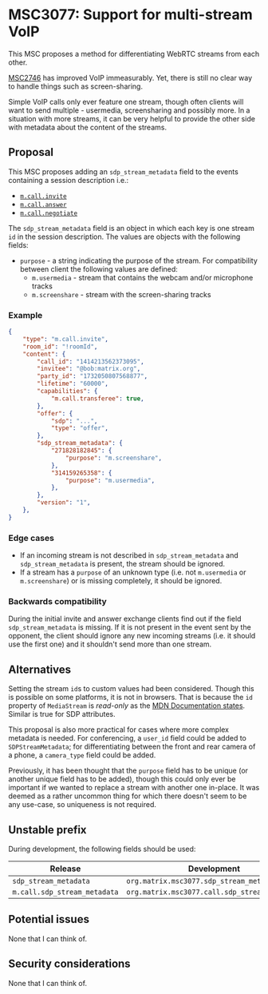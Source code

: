 # MSC3077: Support for multi-stream VoIP

This MSC proposes a method for differentiating WebRTC streams from each other.

[MSC2746](https://github.com/matrix-org/matrix-doc/pull/2746) has improved VoIP
immeasurably. Yet, there is still no clear way to handle things such as
screen-sharing.

Simple VoIP calls only ever feature one stream, though often clients will want
to send multiple - usermedia, screensharing and possibly more. In a situation
with more streams, it can be very helpful to provide the other side with
metadata about the content of the streams.

## Proposal

This MSC proposes adding an `sdp_stream_metadata` field to the events containing
a session description i.e.:

+ [`m.call.invite`](https://spec.matrix.org/v1.7/client-server-api/#mcallinvite)
+ [`m.call.answer`](https://spec.matrix.org/v1.7/client-server-api/#mcallanswer)
+ [`m.call.negotiate`](https://spec.matrix.org/v1.7/client-server-api/#mcallnegotiate)

The `sdp_stream_metadata` field is an object in which each key is one stream
`id` in the session description. The values are objects with the
following fields:

+ `purpose` - a string indicating the purpose of the stream. For compatibility
  between client the following values are defined:
  + `m.usermedia` - stream that contains the webcam and/or microphone tracks
  + `m.screenshare` - stream with the screen-sharing tracks

### Example

```JSON
{
    "type": "m.call.invite",
    "room_id": "!roomId",
    "content": {
        "call_id": "1414213562373095",
        "invitee": "@bob:matrix.org",
        "party_id": "1732050807568877",
        "lifetime": "60000",
        "capabilities": {
            "m.call.transferee": true,
        },
        "offer": {
            "sdp": "...",
            "type": "offer",
        },
        "sdp_stream_metadata": {
            "271828182845": {
                "purpose": "m.screenshare",
            },
            "314159265358": {
                "purpose": "m.usermedia",
            },
        },
        "version": "1",
    },
}
```

### Edge cases

+ If an incoming stream is not described in `sdp_stream_metadata` and
  `sdp_stream_metadata` is present, the stream should be ignored.
+ If a stream has a `purpose` of an unknown type (i.e. not `m.usermedia` or
  `m.screenshare`) or is missing completely, it should be ignored.

### Backwards compatibility

During the initial invite and answer exchange clients find out if the field
`sdp_stream_metadata` is missing. If it is not present in the event sent by the
opponent, the client should ignore any new incoming streams (i.e. it should use
the first one) and it shouldn't send more than one stream.

## Alternatives

Setting the stream `id`s to custom values had been considered. Though this is
possible on some platforms, it is not in browsers. That is because the `id`
property of `MediaStream` is _read-only_ as the [MDN Documentation
states](https://developer.mozilla.org/en-US/docs/Web/API/MediaStream/id).
Similar is true for SDP attributes.

This proposal is also more practical for cases where more complex metadata is
needed. For conferencing, a `user_id` field could be added to
`SDPStreamMetadata`; for differentiating between the front and rear camera of a
phone, a `camera_type` field could be added.

Previously, it has been thought that the `purpose` field has to be unique (or
another unique field has to be added), though this could only ever be important
if we wanted to replace a stream with another one in-place. It was deemed as a
rather uncommon thing for which there doesn't seem to be any use-case, so
uniqueness is not required.

## Unstable prefix

During development, the following fields should be used:

|Release                     |Development                                    |
|----------------------------|-----------------------------------------------|
|`sdp_stream_metadata`       |`org.matrix.msc3077.sdp_stream_metadata`       |
|`m.call.sdp_stream_metadata`|`org.matrix.msc3077.call.sdp_stream_metadata`  |

## Potential issues

None that I can think of.

## Security considerations

None that I can think of.
